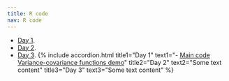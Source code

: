 ```yaml
---
title: R code
nav: R code
---
```


- [Day 1](#).
- [Day 2](#).
- [Day 3](#).
{% include accordion.html title1="Day 1" text1="- [Main code](#)
[Variance-covariance functions demo](#)" title2="Day 2" text2="Some text content" title3="Day 3" text3="Some text content" %}

